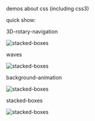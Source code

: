 demos about css (including css3)

quick show:

3D-rotary-navigation

![stacked-boxes](https://xianshenglu.github.io/css/img-displayed/3D-rotary-navigation.gif)

waves

![stacked-boxes](https://xianshenglu.github.io/css/img-displayed/waves.gif)

background-animation

![stacked-boxes](https://xianshenglu.github.io/css/img-displayed/background-animation.gif)

stacked-boxes

![stacked-boxes](https://xianshenglu.github.io/css/img-displayed/stacked-boxes.png)
